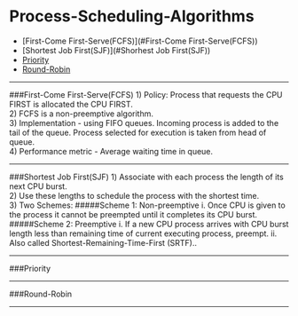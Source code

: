 Process-Scheduling-Algorithms
=============================

* [First-Come First-Serve(FCFS)](#First-Come First-Serve(FCFS))
* [Shortest Job First(SJF)](#Shorhest Job First(SJF))
* [Priority](#Priority)
* [Round-Robin](#Round-Robin)

<hr>
###First-Come First-Serve(FCFS)
1) Policy: Process that requests the CPU FIRST  is allocated the CPU FIRST.<br>
2) FCFS is a non-preemptive algorithm. <br>
3) Implementation - using FIFO queues. Incoming process is added to the tail of the queue. Process selected for execution is taken from head of queue. <br>
4) Performance metric - Average waiting time in queue. <br>
<hr>
###Shortest Job First(SJF)
1)  Associate with each process the length of its next CPU burst. <br>
2) Use these lengths to schedule the process with the shortest time. <br>
3) Two Schemes:
#####Scheme 1: Non-preemptive 
  i. Once CPU is given to the process it cannot be preempted 
until it completes its CPU burst. 
#####Scheme 2: Preemptive 
  i. If a new CPU process arrives with CPU burst length less
than remaining time of current executing process, preempt.
  ii. Also called Shortest-Remaining-Time-First (SRTF).. <br>
<hr>
###Priority

<hr>
###Round-Robin

<hr>
